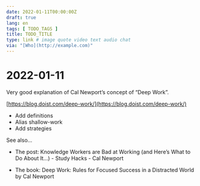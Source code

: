 ```yaml
---
date: 2022-01-11T00:00:00Z
draft: true
lang: en
tags: [ TODO_TAGS ]
title: TODO_TITLE
type: link # image quote video text audio chat
via: "[Who](http://example.com)"
---
```



# 2022-01-11


Very good explanation of Cal Newport’s concept of “Deep Work”.

[https://blog.doist.com/deep-work/](https://blog.doist.com/deep-work/)

* Add definitions
* Alias shallow-work
* Add strategies

See also…
* The post: Knowledge Workers are Bad at Working (and Here’s What to Do About It…) - Study Hacks - Cal Newport

* The book: Deep Work: Rules for Focused Success in a Distracted World by Cal Newport

